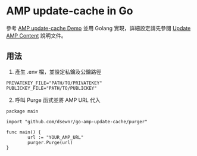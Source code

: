# AMP update-cache in Go

參考 [AMP update-cache Demo](https://github.com/ampproject/amp-publisher-sample/tree/master/amp-update-cache) 並用 Golang 實現，詳細設定請先參閱 [Update AMP Content](https://developers.google.com/amp/cache/update-cache#update-cache-request) 說明文件。

## 用法
1. 產生 .env 檔，並設定私鑰及公鑰路徑
```
PRIVATEKEY_FILE="PATH/TO/PRIVATEKEY"
PUBLICKEY_FILE="PATH/TO/PUBLICKEY"
```
2. 呼叫 Purge 函式並將 AMP URL 代入
```
package main

import "github.com/dsewnr/go-amp-update-cache/purger"

func main() {
        url := "YOUR_AMP_URL"
        purger.Purge(url)
}
```
